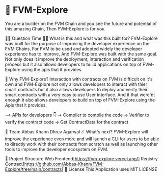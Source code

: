 # 🥳 FVM-Explore

You are a builder on the FVM Chain and you see the future and potential of this amazing Chain, Then FVM-Explore is for you.

🤷‍♀️ Question Time
👨‍🔬 What is this and what was this built for?
FVM-Explore was built for the purpose of improving the developer experience on the FVM Chains, For FVM to be used and adopted widely the developer experience has to improve, And FVM-Explore was built with the same goal. Not only does it improve the deployment, interaction and verification process but it also allows developers to build applications on top of FVM-Explore using the apis that it provides.

🤔 Why FVM-Explore?
Interaction with contracts on FVM is difficult on it's own and FVM-Explore not only allows developers to interact with thier smart contracts but it also allows developers to deploy and verify their smart contracts with a very easy to use User interface. And if that were'nt enough it also allows developers to build on top of FVM-Explore using the Apis that it provides.

--> APIs for developers 👇
-> Compiler to compile the code
-> Verifier to verify the contract code
-> Get ContractData for the contract

👊 Team
Abbas Khann
Dhruv Agarwal
☄️ What's next?
FVM-Explore will improve the experience even more and will launch a CLI for users to be able to directly work with their contracts from scratch as well as launching other tools to improve the developer ecosystem on FVM.

🔩 Project Structure
Web Frontend[https://fvm-explore.vercel.app/]
Registry Contract[https://github.com/Abbas-Khann/FVM-Explore/tree/main/contracts]
🚫 License
This Application uses MIT LICENSE

